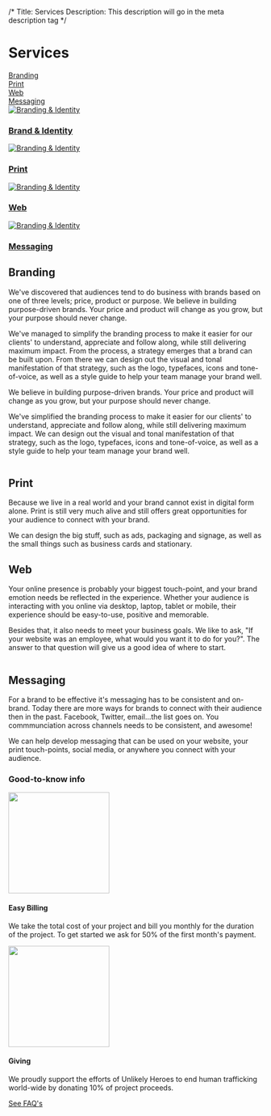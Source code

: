 /*
Title: Services
Description: This description will go in the meta description tag
*/

<div class="page-header text-center">
	<h1 class="title">Services</h1>
	<div class="row services-options">
		<div class="container">
			<div class="col-md-12">
				<div class="row">
					<div class="col-md-3">
						<a href="#branding-id" class="btn btn-lg btn-block btn-cream brand-id-bg">Branding</a>
					</div>
					<div class="col-md-3">
						<a href="#print" class="btn btn-lg btn-block btn-cream brand-id-bg">Print</a>
					</div>
					<div class="col-md-3">
						<a href="#web" class="btn btn-lg btn-block btn-cream brand-id-bg">Web</a>
					</div>
					<div class="col-md-3">
						<a href="#messaging" class="btn btn-lg btn-block btn-cream brand-id-bg">Messaging</a>
					</div>
				</div>
			</div>
		</div>
	</div>
</div>

<div class="bar services-nav text-center hidden">
	<div class="container">
		<div class="row">
			<div class="col-md-8 col-md-offset-2">
				<div class="row">
					<div class="col-md-3 service-nav-item">
						<a href="#branding-id">
							<img src="themes/smm/img/brand-identity.png" alt="Branding &amp; Identity">
							<h3>Brand &amp; Identity</h3>
						</a>
					</div>
					<div class="col-md-3 service-nav-item">
						<a href="#print">
							<img src="themes/smm/img/print.png" alt="Branding &amp; Identity">
							<h3>Print</h3>
						</a>
					</div>
					<div class="col-md-3 service-nav-item">
						<a href="#web">
							<img src="themes/smm/img/web.png" alt="Branding &amp; Identity">
							<h3>Web</h3>
						</a>
					</div>
					<div class="col-md-3 service-nav-item">
						<a href="#messaging">
							<img src="themes/smm/img/messaging.png" alt="Branding &amp; Identity">
							<h3>Messaging</h3>
						</a>
					</div>
				</div>
			</div>
		</div>
	</div>
</div>

<div id="branding-id" class="services-anchor"></div>
<section class="service-description service-branding cream">
	<div class="container">
		<div class="row">
			<div class="col-md-6 short text-right">
				<h1>Branding</h1>
				<p class="lead hidden">We've discovered that audiences tend to do business with brands based on one of three levels; price, product or purpose. We believe in building purpose-driven brands. Your price and product will change as you grow, but your purpose should never change.</p>
				<p class="lead hidden">We've managed to simplify the branding process to make it easier for our clients' to understand, appreciate and follow along, while still delivering maximum impact. From the process, a strategy emerges that a brand can be built upon. From there we can design out the visual and tonal manifestation of that strategy, such as the logo, typefaces, icons and tone-of-voice, as well as a style guide to help your team manage your brand well.</p>
				<p class="lead">We believe in building purpose-driven brands. Your price and product will change as you grow, but your purpose should never change.</p>
				<p class="lead">We've simplified the branding process to make it easier for our clients' to understand, appreciate and follow along, while still delivering maximum impact. We can design out the visual and tonal manifestation of that strategy, such as the logo, typefaces, icons and tone-of-voice, as well as a style guide to help your team manage your brand well.</p>
			</div>
			<div class="col-md-6">
				<img src="themes/smm/img/drawing.jpg" class="img-circle img-responsive" alt="">
			</div>
		</div>
	</div>
</section>

<div id="print" class="services-anchor"></div>
<section class="service-description service-print cream-light">
	<div class="container">
		<div class="row">
			<div class="col-md-6">
				<img src="themes/smm/img/graphic-designer.jpg" class="img-circle img-responsive" alt="">
			</div>
			<div class="col-md-6 short">
				<h1>Print</h1>
				<p class="lead">Because we live in a real world and your brand cannot exist in digital form alone.  Print is still very much alive and still offers great opportunities for your audience to connect with your brand.</p>
				<p class="lead">We can design the big stuff, such as ads, packaging and signage, as well as the small things such as business cards and stationary.</p>
			</div>
		</div>
	</div>
</section>

<div id="web" class="services-anchor"></div>
<section class="service-description service-web cream">
	<div class="container">
		<div class="row">
			<div class="col-md-6 short text-right">
				<h1>Web</h1>
				<p class="lead">Your online presence is probably your biggest touch-point, and your brand emotion needs be reflected in the experience. Whether your audience is interacting with you online via desktop, laptop, tablet or mobile, their experience should be easy-to-use, positive and memorable.</p>
				<p class="lead">Besides that, it also needs to meet your business goals.  We like to ask, "If your website was an employee, what would you want it to do for you?".  The answer to that question will give us a good idea of where to start.
			</div>
			<div class="col-md-6">
				<img src="themes/smm/img/web.jpg" class="img-circle img-responsive" alt="">
			</div>
		</div>
	</div>
</section>

<div id="messaging" class="services-anchor"></div>
<section class="service-description service-messaging cream-light">
	<div class="container">
		<div class="row">
			<div class="col-md-6">
				<img src="themes/smm/img/web.jpg" class="img-circle img-responsive" alt="">
			</div>
			<div class="col-md-6 short">
				<h1>Messaging</h1>
				<p class="lead">For a brand to be effective it's messaging has to be consistent and on-brand.  Today there are more ways for brands to connect with their audience then in the past.  Facebook, Twitter, email...the list goes on.  You commmunciation across channels needs to be consistent, and awesome!</p>
				<p class="lead">We can help develop messaging that can be used on your website, your print touch-points, social media, or anywhere you connect with your audience.</p>
			</div>
		</div>
	</div>
</section>

<section id="misc">
	<h3 class="text-center">Good-to-know info</h1>
	<div class="container">
		<div class="row">
			<div class="col-md-5 col-md-offset-1">
				<div class="row">
				<div class="col-md-4"><img src="themes/smm/img/easy-billing.jpg" class="img-responsive img-circle" alt="" width="200" height="200"></div>
					<div class="col-md-8">
						<h4>Easy Billing</h4>
						<p>We take the total cost of your project and bill you monthly for the duration of the project. To get started we ask for 50% of the first month's payment.</p>
					</div>
				</div>
			</div>
			<div class="col-md-5 col-md-offset-1">
				<div class="row">
				<div class="col-md-4"><img src="themes/smm/img/uh-giving.jpg" class="img-responsive img-circle" alt="" width="200" height="200"></div>
					<div class="col-md-8">
						<h4>Giving</h4>
						<p>We proudly support the efforts of Unlikely Heroes to end human trafficking world-wide by donating 10% of project proceeds.</p>
					</div>
				</div>
			</div>
			<div class="clearfix"></div>
			<div class="col-xs-12 text-center"><a href="about#faq" class="btn btn-lg btn-black">See FAQ's</a></div>
		</div>
	</div>
</section>